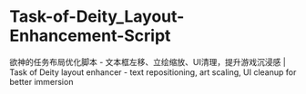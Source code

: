 # Task-of-Deity_Layout-Enhancement-Script
欲神的任务布局优化脚本 - 文本框左移、立绘缩放、UI清理，提升游戏沉浸感 | Task of Deity layout enhancer - text repositioning, art scaling, UI cleanup for better immersion
